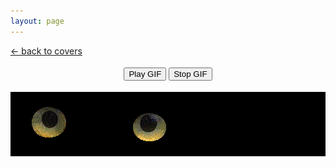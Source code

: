```yaml
---
layout: page
---
```


<div class="goback">
<a href="/covers/">&larr; back to covers</a>
</div>
<div style="text-align:center;margin:18px auto 18px auto;">
<button id="play-gif">Play GIF</button>
<button id="stop-gif">Stop GIF</button>
</div>

<div id="cover" style="background:#000000;width:650px:height:270px;">
	<span class="freezeframe">
<img src="/covers/051599.gif" width="278" alt="" />
	</span>
</div>

